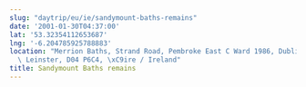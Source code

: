 ```yaml
---
slug: "daytrip/eu/ie/sandymount-baths-remains"
date: '2001-01-30T04:37:00'
lat: '53.32354112653687'
lng: '-6.204785925788883'
location: "Merrion Baths, Strand Road, Pembroke East C Ward 1986, Dublin, Dublin 4,\
  \ Leinster, D04 P6C4, \xC9ire / Ireland"
title: Sandymount Baths remains
---
```



